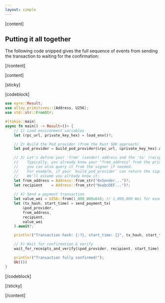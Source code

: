```yaml
---
layout: simple
---
```


<script>
    import {Code} from '$lib'
</script>

[content]

## Putting it all together

The following code snipped gives the full sequence of events from sending the transaction to waiting for the confirmation:

[/content]

[content]

[sticky]

[codeblock]

```rust
use eyre::Result;
use alloy_primitives::{Address, U256};
use std::str::FromStr;

#[tokio::main]
async fn main() -> Result<()> {
    // 1) Load environment variables
    let (rpc_url, private_key_hex) = load_env()?;

    // 2) Build the Pod provider (from the Rust SDK approach)
    let pod_provider = build_pod_provider(&rpc_url, &private_key_hex).await?;

    // 3) Let's define your 'from' (sender) address and the 'to' (recipient)
    //    Typically, you already know your "from_address" from the private key, but
    //    you can also query it from the signer if needed.
    //    For example, if your `build_pod_provider` can return the signer's address.
    //    We'll assume you already know it:
    let from_address = Address::from_str("0xSender...")?;
    let recipient    = Address::from_str("0xabcDEF...")?;
    
    // 4) Send a payment transaction
    let value_wei = U256::from(1_000_000u64); // 1,000,000 Wei for example
    let (tx_hash, start_time) = send_payment_tx(
        &pod_provider,
        from_address,
        recipient,
        value_wei
    ).await?;

    println!("Transaction hash: {:?}, start_time: {}", tx_hash, start_time);

    // 5) Wait for confirmation & verify
    wait_for_receipts_and_verify(&pod_provider, recipient, start_time).await?;

    println!("Transaction fully confirmed!");
    Ok(())
}
```

[/codeblock]

[/sticky]

[/content]